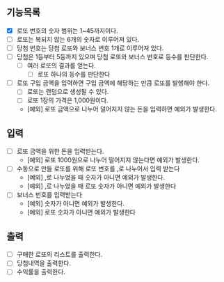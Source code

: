 ## 기능목록

- [x] 로또 번호의 숫자 범위는 1~45까지이다.
- [ ] 로또는 복되지 않는 6개의 숫자로 이루어져 있다.
- [ ] 당첨 번호는 당첨 로또와 보너스 번호 1개로 이루어져 있다.
- [ ] 당첨은 1등부터 5등까지 있으며 당첨 로또와 보너스 번호로 등수를 판단한다.
  - [ ] 여러 로또의 결과를 얻는다. 
    - [ ] 로또 하나의 등수를 판단한다
- [ ] 로또 구입 금액을 입력하면 구입 금액에 해당하는 만큼 로또를 발행해야 한다.
  - [ ] 로또는 랜덤으로 생성될 수 있다. 
  - [ ] 로또 1장의 가격은 1,000원이다. 
  - [예외] 로또 금액으로 나누어 덜어지지 않는 돈을 입력하면 예외가 발생한다.


## 입력

- [ ] 로또 금액을 위한 돈을 입력받는다.
  - [예외] 로또 1000원으로 나누어 떨어지지 않는다면 예외가 발생한다.
- [ ] 수동으로 만들 로또를 위해 로또 번호를 ,로 나누어서 입력 받는다
  - [예외] ,로 나누었을 때 숫자가 아니면 예외가 발생한다.
  - [예외] ,로 나누었을 때 로또 숫자가 아니면 예외가 발생한다
- [ ] 보너스 번호를 입력받는다
  - [예외] 숫자가 아니면 예외가 발생한다.
  - [예외] 로또 숫자가 아니면 예외가 발생한다

## 출력

- [ ] 구매한 로또의 리스트를 출력한다.
- [ ] 당첨내역을 출력한다.
- [ ] 수익률을 출력한다.